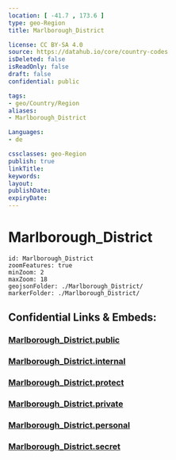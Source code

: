 ```yaml
---
location: [ -41.7 , 173.6 ] 
type: geo-Region
title: Marlborough_District

license: CC BY-SA 4.0
source: https://datahub.io/core/country-codes
isDeleted: false
isReadOnly: false
draft: false
confidential: public

tags:
- geo/Country/Region
aliases:
- Marlborough_District

Languages:
- de

cssclasses: geo-Region
publish: true
linkTitle: 
keywords: 
layout: 
publishDate: 
expiryDate: 
---
```


# Marlborough_District

```leaflet
id: Marlborough_District
zoomFeatures: true 
minZoom: 2 
maxZoom: 18
geojsonFolder: ./Marlborough_District/
markerFolder: ./Marlborough_District/
```


## Confidential Links & Embeds: 

### [Marlborough_District.public](/_public/\Earth\Continent\Australia\New_Zealand\Regions~New_ZealandMarlborough_District.public.md) 

### [Marlborough_District.internal](/_internal/\Earth\Continent\Australia\New_Zealand\Regions~New_ZealandMarlborough_District.internal.md) 

### [Marlborough_District.protect](/_protect/\Earth\Continent\Australia\New_Zealand\Regions~New_ZealandMarlborough_District.protect.md) 

### [Marlborough_District.private](/_private/\Earth\Continent\Australia\New_Zealand\Regions~New_ZealandMarlborough_District.private.md) 

### [Marlborough_District.personal](/_personal/\Earth\Continent\Australia\New_Zealand\Regions~New_ZealandMarlborough_District.personal.md) 

### [Marlborough_District.secret](/_secret/\Earth\Continent\Australia\New_Zealand\Regions~New_ZealandMarlborough_District.secret.md)

